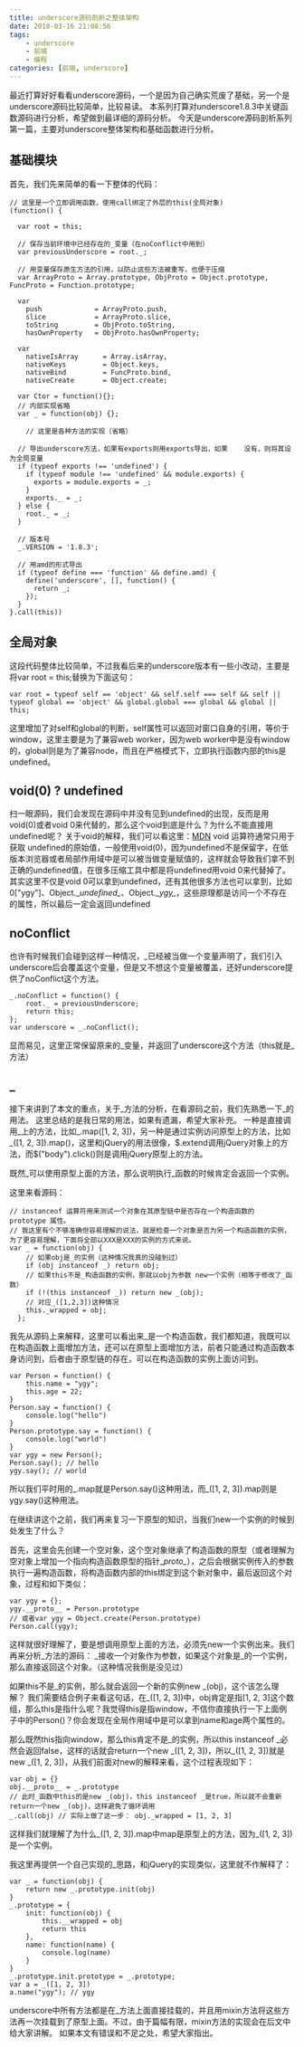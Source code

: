 ```yaml
---
title: underscore源码剖析之整体架构
date: 2018-03-16 21:08:56
tags:
	- underscore
	- 前端
	- 编程
categories: [前端, underscore]
---
```

最近打算好好看看underscore源码，一个是因为自己确实荒废了基础，另一个是underscore源码比较简单，比较易读。
本系列打算对underscore1.8.3中关键函数源码进行分析，希望做到最详细的源码分析。
今天是underscore源码剖析系列第一篇，主要对underscore整体架构和基础函数进行分析。
## 基础模块 ##
首先，我们先来简单的看一下整体的代码：
```
// 这里是一个立即调用函数，使用call绑定了外层的this(全局对象)
(function() {

  var root = this;
  
  // 保存当前环境中已经存在的_变量（在noConflict中用到）
  var previousUnderscore = root._;
  
  // 用变量保存原生方法的引用，以防止这些方法被重写，也便于压缩
  var ArrayProto = Array.prototype, ObjProto = Object.prototype, FuncProto = Function.prototype;

  var
    push             = ArrayProto.push,
    slice            = ArrayProto.slice,
    toString         = ObjProto.toString,
    hasOwnProperty   = ObjProto.hasOwnProperty;

  var
    nativeIsArray      = Array.isArray,
    nativeKeys         = Object.keys,
    nativeBind         = FuncProto.bind,
    nativeCreate       = Object.create;

  var Ctor = function(){};
  // 内部实现省略
  var _ = function(obj) {};
  
    // 这里是各种方法的实现（省略）
    
  // 导出underscore方法，如果有exports则用exports导出，如果    没有，则将其设为全局变量
  if (typeof exports !== 'undefined') {
    if (typeof module !== 'undefined' && module.exports) {
      exports = module.exports = _;
    }
    exports._ = _;
  } else {
    root._ = _;
  }
  
  // 版本号
  _.VERSION = '1.8.3';
  
  // 用amd的形式导出
  if (typeof define === 'function' && define.amd) {
    define('underscore', [], function() {
      return _;
    });
  }
}.call(this))
```
<!-- more -->
## 全局对象 ##
这段代码整体比较简单，不过我看后来的underscore版本有一些小改动，主要是将var root = this;替换为下面这句：
```
var root = typeof self == 'object' && self.self === self && self || typeof global == 'object' && global.global === global && global || this;
```
这里增加了对self和global的判断，self属性可以返回对窗口自身的引用，等价于window，这里主要是为了兼容web worker，因为web worker中是没有window的，global则是为了兼容node，而且在严格模式下，立即执行函数内部的this是undefined。

## void(0) ? undefined ##
扫一眼源码，我们会发现在源码中并没有见到undefined的出现，反而是用void(0)或者void 0来代替的，那么这个void到底是什么？为什么不能直接用undefined呢？
关于void的解释，我们可以看这里：[MDN](https://developer.mozilla.org/zh-CN/docs/Web/JavaScript/Reference/Operators/void)
void 运算符通常只用于获取 undefined的原始值，一般使用void(0)，因为undefined不是保留字，在低版本浏览器或者局部作用域中是可以被当做变量赋值的，这样就会导致我们拿不到正确的undefined值，在很多压缩工具中都是将undefined用void 0来代替掉了。
其实这里不仅是void 0可以拿到undefined，还有其他很多方法也可以拿到，比如0["ygy"]、Object.\__undefined\__、Object.\__ygy\__，这些原理都是访问一个不存在的属性，所以最后一定会返回undefined

## noConflict ##
也许有时候我们会碰到这样一种情况，\_已经被当做一个变量声明了，我们引入underscore后会覆盖这个变量，但是又不想这个变量被覆盖，还好underscore提供了noConflict这个方法。
```
_.noConflict = function() {
    root._ = previousUnderscore;
    return this;
};
var underscore = _.noConflict();
```
显而易见，这里正常保留原来的\_变量，并返回了underscore这个方法（this就是\_方法）
## \_ ##
接下来讲到了本文的重点，关于\_方法的分析，在看源码之前，我们先熟悉一下\_的用法。
这里总结的是我日常的用法，如果有遗漏，希望大家补充。
一种是直接调用\_上的方法，比如\_.map([1, 2, 3])，另一种是通过实例访问原型上的方法，比如\_([1, 2, 3]).map()，这里和jQuery的用法很像，\$.extend调用jQuery对象上的方法，而\$("body").click()则是调用jQuery原型上的方法。

既然\_可以使用原型上面的方法，那么说明执行_函数的时候肯定会返回一个实例。

这里来看源码：
```
// instanceof 运算符用来测试一个对象在其原型链中是否存在一个构造函数的 prototype 属性。
// 我这里有个不够准确但容易理解的说法，就是检查一个对象是否为另一个构造函数的实例，为了更容易理解，下面将全部以XXX是XXX的实例的方式来说。
var _ = function(obj) {
    // 如果obj是_的实例（这种情况我真的没碰到过）
    if (obj instanceof _) return obj;
    // 如果this不是_构造函数的实例，那就以obj为参数 new一个实例（相等于修改了_函数）
    if (!(this instanceof _)) return new _(obj);
    // 对应_([1,2,3])这种情况
    this._wrapped = obj;
  };
```
我先从源码上来解释，这里可以看出来\_是一个构造函数，我们都知道，我既可以在构造函数上面增加方法，还可以在原型上面增加方法，前者只能通过构造函数本身访问到，后者由于原型链的存在，可以在构造函数的实例上面访问到。
```
var Person = function() {
    this.name = "ygy";
    this.age = 22;
}
Person.say = function() {
    console.log("hello")
}
Person.prototype.say = function() {
    console.log("world")
}
var ygy = new Person();
Person.say(); // hello
ygy.say(); // world
```
所以我们平时用的\_.map就是Person.say()这种用法，而\_([1, 2, 3]).map则是ygy.say()这种用法。

在继续讲这个之前，我们再来复习一下原型的知识，当我们new一个实例的时候到处发生了什么？

首先，这里会先创建一个空对象，这个空对象继承了构造函数的原型（或者理解为空对象上增加一个指向构造函数原型的指针\__proto\__），之后会根据实例传入的参数执行一遍构造函数，将构造函数内部的this绑定到这个新对象中，最后返回这个对象，过程和如下类似：
```
var ygy = {};
ygy.__proto__ = Person.prototype 
// 或者var ygy = Object.create(Person.prototype)
Person.call(ygy);
```
这样就很好理解了，要是想调用原型上面的方法，必须先new一个实例出来。我们再来分析\_方法的源码：
\_接收一个对象作为参数，如果这个对象是\_的一个实例，那么直接返回这个对象。（这种情况我倒是没见过）
    
如果this不是\_的实例，那么就会返回一个新的实例new \_(obj)，这个该怎么理解？
我们需要结合例子来看这句话，在\_([1, 2, 3])中，obj肯定是指[1, 2, 3]这个数组，那么this是指什么呢？我觉得this是指window，不信你直接执行一下上面例子中的Person()？你会发现在全局作用域中是可以拿到name和age两个属性的。
    
那么既然this指向window，那么this肯定不是\_的实例，所以this instanceof \_必然会返回false，这样的话就会return一个new \_([1, 2, 3])，所以\_([1, 2, 3])就是new \_([1, 2, 3])，从我们前面对new的解释来看，这个过程表现如下：
```
var obj = {}
obj.__proto__ = _.prototype
// 此时_函数中this的是new _(obj)，this instanceof _是true，所以就不会重新return一个new _(obj)，这样避免了循环调用
_.call(obj) // 实际上做了这一步： obj._wrapped = [1, 2, 3]
```
这样我们就理解了为什么\_([1, 2, 3]).map中map是原型上的方法，因为\_([1, 2, 3])是一个实例。

我这里再提供一个自己实现的_思路，和jQuery的实现类似，这里就不作解释了：
```
var _ = function(obj) {
    return new _.prototype.init(obj)
}
_.prototype = {
    init: function(obj) {
    	this.__wrapped = obj
    	return this
    },
    name: function(name) {
        console.log(name)
    }
}
_.prototype.init.prototype = _.prototype;
var a = _([1, 2, 3])
a.name("ygy"); // ygy
```
underscore中所有方法都是在\_方法上面直接挂载的，并且用mixin方法将这些方法再一次挂载到了原型上面。不过，由于篇幅有限，mixin方法的实现会在后文中给大家讲解。
如果本文有错误和不足之处，希望大家指出。
<head>
    <script src="//cdn1.lncld.net/static/js/3.0.4/av-min.js"></script>
    <script src='//unpkg.com/valine/dist/Valine.min.js'></script>
</head>
<body>
    <div id="comment"></div>
</body>